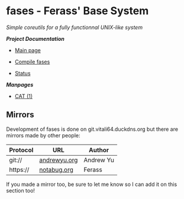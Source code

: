 # fases - Ferass' Base System

*Simple coreutils for a fully functionnal UNIX-like system*

***Project Documentation***

- [Main page](README.md)

- [Compile fases](COMPILE.md)

- [Status](STATUS.md)

***Manpages***

- [CAT (1)](man/cat.1)

## Mirrors

Development of fases is done on git.vitali64.duckdns.org but there are 
mirrors made by other people:

| Protocol | URL | Author |
|----------|-----|--------|
| git:// | [andrewyu.org](git://git.andrewyu.org/fases.git) | Andrew Yu |
| https:// | [notabug.org](https://notabug.org/vitali64/fases) | Ferass |

If you made a mirror too, be sure to let me know so I can add it on this 
section too!


